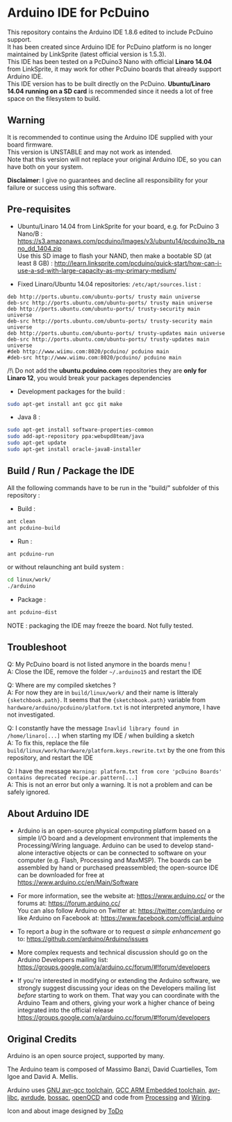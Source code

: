 Arduino IDE for PcDuino
========

This repository contains the Arduino IDE 1.8.6 edited to include PcDuino support.  
It has been created since Arduino IDE for PcDuino platform is no longer maintained by LinkSprite (latest official version is 1.5.3).  
This IDE has been tested on a PcDuino3 Nano with official **Linaro 14.04** from LinkSprite, it may work for other PcDuino boards that already support Arduino IDE.  
This IDE version has to be built directly on the PcDuino. **Ubuntu/Linaro 14.04 running on a SD card** is recommended since it needs a lot of free space on the filesystem to build.  

Warning
--------
It is recommended to continue using the Arduino IDE supplied with your board firmware.  
This version is UNSTABLE and may not work as intended.  
Note that this version will not replace your original Arduino IDE, so you can have both on your system.  

**Disclaimer**: I give no guarantees and decline all responsibility for your failure or success using this software.  

Pre-requisites
--------
* Ubuntu/Linaro 14.04 from LinkSprite for your board, e.g. for PcDuino 3 Nano/B : https://s3.amazonaws.com/pcduino/Images/v3/ubuntu14/pcduino3b_nano_dd_1404.zip  
Use this SD image to flash your NAND, then make a bootable SD (at least 8 GB) : http://learn.linksprite.com/pcduino/quick-start/how-can-i-use-a-sd-with-large-capacity-as-my-primary-medium/  

* Fixed Linaro/Ubuntu 14.04 repositories:
`/etc/apt/sources.list` :
```
deb http://ports.ubuntu.com/ubuntu-ports/ trusty main universe
deb-src http://ports.ubuntu.com/ubuntu-ports/ trusty main universe
deb http://ports.ubuntu.com/ubuntu-ports/ trusty-security main universe
deb-src http://ports.ubuntu.com/ubuntu-ports/ trusty-security main universe
deb http://ports.ubuntu.com/ubuntu-ports/ trusty-updates main universe
deb-src http://ports.ubuntu.com/ubuntu-ports/ trusty-updates main universe
#deb http://www.wiimu.com:8020/pcduino/ pcduino main
#deb-src http://www.wiimu.com:8020/pcduino/ pcduino main
```
/!\ Do not add the **ubuntu.pcduino.com** repositories they are **only for Linaro 12**, you would break your packages dependencies

* Development packages for the build :
```bash
sudo apt-get install ant gcc git make
```

* Java 8 :
```bash
sudo apt-get install software-properties-common
sudo add-apt-repository ppa:webupd8team/java
sudo apt-get update
sudo apt-get install oracle-java8-installer
```

Build / Run / Package the IDE
--------
All the following commands have to be run in the "build/" subfolder of this repository :

* Build :
```bash
ant clean
ant pcduino-build
```

* Run :
```bash
ant pcduino-run
```
or without relaunching ant build system :
```bash
cd linux/work/
./arduino
```

* Package :
```bash
ant pcduino-dist
```
NOTE : packaging the IDE may freeze the board. Not fully tested.

Troubleshoot
--------

Q: My PcDuino board is not listed anymore in the boards menu !  
A: Close the IDE, remove the folder `~/.arduino15` and restart the IDE  

Q: Where are my compiled sketches ?  
A: For now they are in `build/linux/work/` and their name is litteraly `{sketchbook.path}`. It seems that the `{sketchbook.path}` variable from `hardware/arduino/pcduino/platform.txt` is not interpreted anymore, I have not investigated.  

Q: I constantly have the message `Inavlid library found in /home/linaro[...]` when starting my IDE / when building a sketch  
A: To fix this, replace the file `build/linux/work/hardware/platform.keys.rewrite.txt` by the one from this repository, and restart the IDE  

Q: I have the message `Warning: platform.txt from core 'pcDuino Boards' contains deprecated recipe.ar.pattern[...]`  
A: This is not an error but only a warning. It is not a problem and can be safely ignored.  

About Arduino IDE
--------
* Arduino is an open-source physical computing platform based on a simple I/O
board and a development environment that implements the Processing/Wiring
language. Arduino can be used to develop stand-alone interactive objects or
can be connected to software on your computer (e.g. Flash, Processing and MaxMSP).
The boards can be assembled by hand or purchased preassembled; the open-source
IDE can be downloaded for free at https://www.arduino.cc/en/Main/Software

* For more information, see the website at: https://www.arduino.cc/
or the forums at: https://forum.arduino.cc/  
You can also follow Arduino on Twitter at: https://twitter.com/arduino or
like Arduino on Facebook at: https://www.facebook.com/official.arduino

* To report a *bug* in the software or to request *a simple enhancement* go to:
https://github.com/arduino/Arduino/issues

* More complex requests and technical discussion should go on the Arduino Developers
mailing list:
https://groups.google.com/a/arduino.cc/forum/#!forum/developers

* If you're interested in modifying or extending the Arduino software, we strongly
suggest discussing your ideas on the Developers mailing list *before* starting
to work on them. That way you can coordinate with the Arduino Team and others,
giving your work a higher chance of being integrated into the official release
https://groups.google.com/a/arduino.cc/forum/#!forum/developers

Original Credits
--------
Arduino is an open source project, supported by many.

The Arduino team is composed of Massimo Banzi, David Cuartielles, Tom Igoe
and David A. Mellis.

Arduino uses
[GNU avr-gcc toolchain](https://gcc.gnu.org/wiki/avr-gcc),
[GCC ARM Embedded toolchain](https://launchpad.net/gcc-arm-embedded),
[avr-libc](http://www.nongnu.org/avr-libc/),
[avrdude](http://www.nongnu.org/avrdude/),
[bossac](http://www.shumatech.com/web/products/bossa),
[openOCD](http://openocd.org/)
and code from [Processing](https://www.processing.org)
and [Wiring](http://wiring.org.co).

Icon and about image designed by [ToDo](https://www.todo.to.it/)

